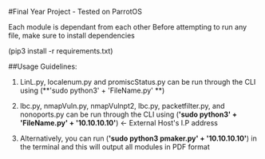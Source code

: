 #Final Year Project - Tested on ParrotOS

Each module is dependant from each other
Before attempting to run any file, make sure to install dependencies

(pip3 install -r requirements.txt)

##Usage Guidelines: 
1. LinL.py, localenum.py and promiscStatus.py can be run through the CLI using (**'sudo python3' + 'FileName.py' **)
   
2. lbc.py, nmapVuln.py, nmapVulnpt2, lbc.py, packetfilter.py, and nonoports.py can be run through the CLI using (**'sudo python3' + 'FileName.py' + '10.10.10.10'**)  <- External Host's I.P address
   
3. Alternatively, you can run (**'sudo python3 pmaker.py' + '10.10.10.10'**) in the terminal and this will output all modules in PDF format
